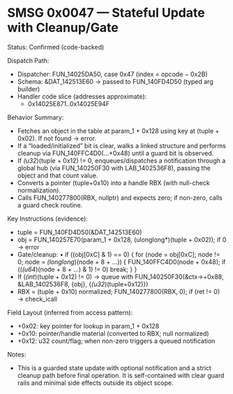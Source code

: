# SMSG 0x0047 — Stateful Update with Cleanup/Gate

Status: Confirmed (code-backed)

Dispatch Path:
- Dispatcher: FUN_14025DA50, case 0x47 (index = opcode − 0x2B)
- Schema: &DAT_142513E60 → passed to FUN_140FD4D50 (typed arg builder)
- Handler code slice (addresses approximate):
  - 0x14025E871..0x14025E94F

Behavior Summary:
- Fetches an object in the table at param_1 + 0x128 using key at (tuple + 0x02). If not found → error.
- If a “loaded/initialized” bit is clear, walks a linked structure and performs cleanup via FUN_140FFC4D0(…+0x48) until a guard bit is observed.
- If *(u32*)(tuple + 0x12) != 0, enqueues/dispatches a notification through a global hub (via FUN_140250F30 with LAB_1402536F8), passing the object and that count value.
- Converts a pointer (tuple+0x10) into a handle RBX (with null-check normalization).
- Calls FUN_140277800(RBX, nullptr) and expects zero; if non-zero, calls a guard check routine.

Key Instructions (evidence):
- tuple = FUN_140FD4D50(&DAT_142513E60)
- obj = FUN_140257E70(param_1 + 0x128, (ulonglong*)(tuple + 0x02)); if 0 → error
- Gate/cleanup:
  • if ((obj[0xC] & 1) == 0) { for (node = obj[0xC]; node != 0; node = *(longlong*)(node + 8 + …)) { FUN_140FFC4D0(node + 0x48); if ((*(u64*)(node + 8 + …) & 1) != 0) break; } }
- If (*(int*)(tuple + 0x12) != 0) → queue with FUN_140250F30(&ctx->+0x88, &LAB_1402536F8, {obj}, {*(u32*)(tuple+0x12)})
- RBX = (tuple + 0x10) normalized; FUN_140277800(RBX, 0); if (ret != 0) → check_icall

Field Layout (inferred from access pattern):
- +0x02: key pointer for lookup in param_1 + 0x128
- +0x10: pointer/handle material (converted to RBX; null normalized)
- +0x12: u32 count/flag; when non-zero triggers a queued notification

Notes:
- This is a guarded state update with optional notification and a strict cleanup path before final operation. It is self-contained with clear guard rails and minimal side effects outside its object scope.
